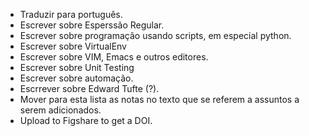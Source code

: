 * Traduzir para português.
* Escrever sobre Esperssão Regular.
* Escrever sobre programação usando scripts, em especial python.
* Escrever sobre VirtualEnv
* Escrever sobre VIM, Emacs e outros editores.
* Escrever sobre Unit Testing
* Escrever sobre automação.
* Escrrever sobre Edward Tufte (?).
* Mover para esta lista as notas no texto que se referem a assuntos a serem adicionados.
* Upload to Figshare to get a DOI.
